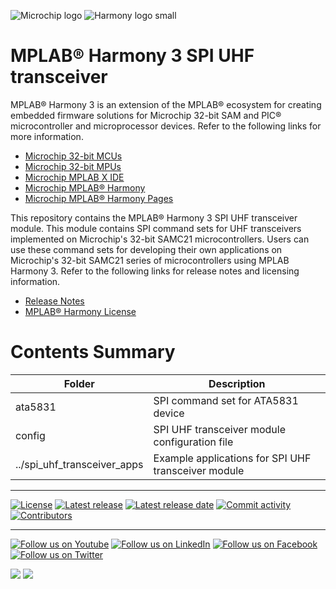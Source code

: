 ﻿![Microchip logo](https://raw.githubusercontent.com/wiki/Microchip-MPLAB-Harmony/Microchip-MPLAB-Harmony.github.io/images/microchip_logo.png)
![Harmony logo small](https://raw.githubusercontent.com/wiki/Microchip-MPLAB-Harmony/Microchip-MPLAB-Harmony.github.io/images/microchip_mplab_harmony_logo_small.png)

# MPLAB® Harmony 3 SPI UHF transceiver

MPLAB® Harmony 3 is an extension of the MPLAB® ecosystem for creating embedded firmware solutions for Microchip 32-bit SAM and PIC® microcontroller and microprocessor devices.  Refer to the following links for more information.

- [Microchip 32-bit MCUs](https://www.microchip.com/design-centers/32-bit)
- [Microchip 32-bit MPUs](https://www.microchip.com/design-centers/32-bit-mpus)
- [Microchip MPLAB X IDE](https://www.microchip.com/mplab/mplab-x-ide)
- [Microchip MPLAB® Harmony](https://www.microchip.com/mplab/mplab-harmony)
- [Microchip MPLAB® Harmony Pages](https://microchip-mplab-harmony.github.io/)

This repository contains the MPLAB® Harmony 3 SPI UHF transceiver module. This module contains SPI command sets for UHF transceivers implemented on Microchip's 32-bit SAMC21 microcontrollers. Users can use these command sets for developing their own applications on Microchip's 32-bit SAMC21 series of microcontrollers using MPLAB Harmony 3. Refer to the following links for release notes and licensing information.

- [Release Notes](./release_notes.md)
- [MPLAB® Harmony License](mplab_harmony_license.md)
<!---- [MPLAB® Harmony 3 SPI UHF transceiver Wiki](https://github.com/Microchip-MPLAB-Harmony/spi_uhf_transceiver/wiki)--->
<!---- [MPLAB® Harmony 3 SPI UHF transceiver API Help](https://microchip-mplab-harmony.github.io/spi_uhf_transceiver)--->

# Contents Summary

| Folder                        | Description                                           |
| ---                           | ---                                                   |
| ata5831                       | SPI command set for ATA5831 device                    |
| config                        | SPI UHF transceiver module configuration file         |
| ../spi_uhf_transceiver_apps   | Example applications for SPI UHF transceiver module   |
<!---
| docs       | SPI UHF transceiver library help documentation                  |
--->

____

[![License](https://img.shields.io/badge/license-Harmony%20license-orange.svg)](https://github.com/Microchip-MPLAB-Harmony/spi_uhf_transceiver/blob/master/mplab_harmony_license.md)
[![Latest release](https://img.shields.io/github/release/Microchip-MPLAB-Harmony/spi_uhf_transceiver.svg)](https://github.com/Microchip-MPLAB-Harmony/spi_uhf_transceiver/releases/latest)
[![Latest release date](https://img.shields.io/github/release-date/Microchip-MPLAB-Harmony/spi_uhf_transceiver.svg)](https://github.com/Microchip-MPLAB-Harmony/spi_uhf_transceiver/releases/latest)
[![Commit activity](https://img.shields.io/github/commit-activity/y/Microchip-MPLAB-Harmony/spi_uhf_transceiver.svg)](https://github.com/Microchip-MPLAB-Harmony/spi_uhf_transceiver/graphs/commit-activity)
[![Contributors](https://img.shields.io/github/contributors-anon/Microchip-MPLAB-Harmony/spi_uhf_transceiver.svg)]()

____

[![Follow us on Youtube](https://img.shields.io/badge/Youtube-Follow%20us%20on%20Youtube-red.svg)](https://www.youtube.com/user/MicrochipTechnology)
[![Follow us on LinkedIn](https://img.shields.io/badge/LinkedIn-Follow%20us%20on%20LinkedIn-blue.svg)](https://www.linkedin.com/company/microchip-technology)
[![Follow us on Facebook](https://img.shields.io/badge/Facebook-Follow%20us%20on%20Facebook-blue.svg)](https://www.facebook.com/microchiptechnology/)
[![Follow us on Twitter](https://img.shields.io/twitter/follow/MicrochipTech.svg?style=social)](https://twitter.com/MicrochipTech)

[![](https://img.shields.io/github/stars/Microchip-MPLAB-Harmony/spi_uhf_transceiver.svg?style=social)]()
[![](https://img.shields.io/github/watchers/Microchip-MPLAB-Harmony/spi_uhf_transceiver.svg?style=social)]()


